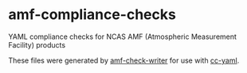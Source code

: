 # amf-compliance-checks
YAML compliance checks for NCAS AMF (Atmospheric Measurement Facility) products

These files were generated by [amf-check-writer](https://github.com/ncasuk/amf-check-writer)
for use with [cc-yaml](https://github.com/cedadev/cc-yaml).
